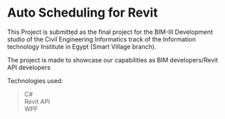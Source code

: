 # Auto Scheduling for Revit

This Project is submitted as the final project for the BIM-III Development studio of the Civil Engineering Informatics track of the Information technology Institute in Egypt (Smart Village branch).

The project is made to showcase our capabilities as BIM developers/Revit API developers

Technologies used:

> C#<br>
> Revit API<br>
> WPF<br>
